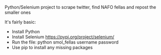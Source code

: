 Python/Selenium project to scrape twitter, find NAFO fellas and repost the smaller ones

It's fairly basic:

- Install Python
- Install Selenium https://pypi.org/project/selenium/
- Run the file: python smol_fellas username password
- Use pip to install any missing packages
